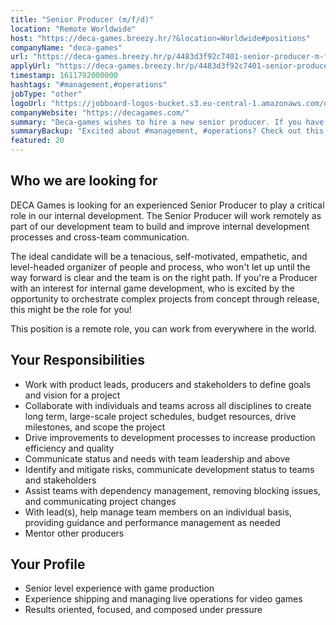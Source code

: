 ```yaml
---
title: "Senior Producer (m/f/d)"
location: "Remote Worldwide"
host: "https://deca-games.breezy.hr/?&location=Worldwide#positions"
companyName: "deca-games"
url: "https://deca-games.breezy.hr/p/4483d3f92c7401-senior-producer-m-f-d"
applyUrl: "https://deca-games.breezy.hr/p/4483d3f92c7401-senior-producer-m-f-d/apply"
timestamp: 1611792000000
hashtags: "#management,#operations"
jobType: "other"
logoUrl: "https://jobboard-logos-bucket.s3.eu-central-1.amazonaws.com/deca-games"
companyWebsite: "https://decagames.com/"
summary: "Deca-games wishes to hire a new senior producer. If you have senior level experience with game production, consider applying."
summaryBackup: "Excited about #management, #operations? Check out this job post!"
featured: 20
---
```


## Who we are looking for

DECA Games is looking for an experienced Senior Producer to play a critical role in our internal development. The Senior Producer will work remotely as part of our development team to build and improve internal development processes and cross-team communication.

The ideal candidate will be a tenacious, self-motivated, empathetic, and level-headed organizer of people and process, who won't let up until the way forward is clear and the team is on the right path. If you're a Producer with an interest for internal game development, who is excited by the opportunity to orchestrate complex projects from concept through release, this might be the role for you!

This position is a remote role, you can work from everywhere in the world.

## Your Responsibilities

*   Work with product leads, producers and stakeholders to define goals and vision for a project
*   Collaborate with individuals and teams across all disciplines to create long term, large-scale project schedules, budget resources, drive milestones, and scope the project
*   Drive improvements to development processes to increase production efficiency and quality
*   Communicate status and needs with team leadership and above
*   Identify and mitigate risks, communicate development status to teams and stakeholders
*   Assist teams with dependency management, removing blocking issues, and communicating project changes
*   With lead(s), help manage team members on an individual basis, providing guidance and performance management as needed
*   Mentor other producers

## Your Profile

*   Senior level experience with game production
*   Experience shipping and managing live operations for video games
*   Results oriented, focused, and composed under pressure
